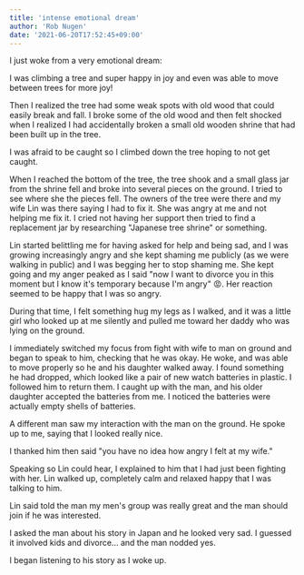 ```yaml
---
title: 'intense emotional dream'
author: 'Rob Nugen'
date: '2021-06-20T17:52:45+09:00'
---
```


<p class='dream'>I just woke from a very emotional dream: </p>

<p class='dream'>I was climbing a tree and super happy in joy and even was able to move between trees for more joy!</p>

<p class='dream'>Then I realized the tree had some weak spots with old wood that could easily break and fall.  I broke some of the old wood and then felt shocked when I realized I had accidentally broken a small old wooden shrine that had been built up in the tree.</p>

<p class='dream'>I was afraid to be caught so I climbed down the tree hoping to not get caught.</p>

<p class='dream'>When I reached the bottom of the tree, the tree shook and a small glass jar from the shrine fell and broke into several pieces on the ground.  I tried to see where she the pieces fell. The owners of the tree were there and my wife Lin was there saying I had to fix it.  She was angry at me and not helping me fix it.  I cried not having her support then tried to find a replacement jar by researching "Japanese tree shrine" or something.</p>

<p class='dream'>Lin started belittling me for having asked for help and being sad, and I was growing increasingly angry and she kept shaming me publicly (as we were walking in public) and I was begging her to stop shaming me.  She kept going and my anger peaked as I said "now I want to divorce you in this moment but I know it's temporary because I'm angry" 😡. Her reaction seemed to be happy that I was so angry.</p>

<p class='dream'>During that time, I felt something hug my legs as I walked, and it was a little girl who looked up at me silently and pulled me toward her daddy who was lying on the ground.</p>

<p class='dream'>I immediately switched my focus from fight with wife to man on ground and began to speak to him, checking that he was okay.  He woke, and was able to move properly so he and his daughter walked away.  I found something he had dropped, which looked like a pair of new watch batteries in plastic. I followed him to return them.   I  caught up with the man, and his older daughter accepted the batteries from me.  I noticed the batteries were actually empty shells of batteries.</p>

<p class='dream'>A different man saw my interaction with the man on the ground. He spoke up to me, saying that I looked really nice.</p>

<p class='dream'>I thanked him then said "you have no idea how angry I felt at my wife."</p>

<p class='dream'>Speaking so Lin could hear, I explained to him that I had just been fighting with her. Lin walked up, completely calm and relaxed happy that I was talking to him. </p>

<p class='dream'>Lin said told the man my men's group was really great and the man should join if he was interested.</p>

<p class='dream'>I asked the man about his story in Japan and he looked very sad.  I guessed it involved kids and divorce... and the man nodded yes.</p>

<p class='dream'>I began listening to his story as I woke up.</p>
